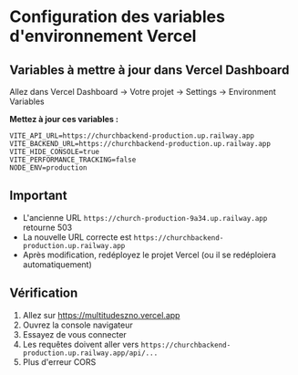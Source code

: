# Configuration des variables d'environnement Vercel

## Variables à mettre à jour dans Vercel Dashboard

Allez dans Vercel Dashboard → Votre projet → Settings → Environment Variables

**Mettez à jour ces variables :**

```
VITE_API_URL=https://churchbackend-production.up.railway.app
VITE_BACKEND_URL=https://churchbackend-production.up.railway.app
VITE_HIDE_CONSOLE=true
VITE_PERFORMANCE_TRACKING=false
NODE_ENV=production
```

## Important

- L'ancienne URL `https://church-production-9a34.up.railway.app` retourne 503
- La nouvelle URL correcte est `https://churchbackend-production.up.railway.app`
- Après modification, redéployez le projet Vercel (ou il se redéploiera automatiquement)

## Vérification

1. Allez sur https://multitudeszno.vercel.app
2. Ouvrez la console navigateur
3. Essayez de vous connecter
4. Les requêtes doivent aller vers `https://churchbackend-production.up.railway.app/api/...`
5. Plus d'erreur CORS

